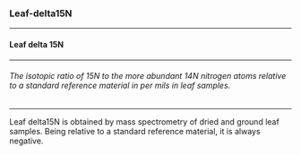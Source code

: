 ### Leaf-delta15N



------
#### Leaf delta 15N



------
###### The isotopic ratio of 15N to the more abundant 14N nitrogen atoms relative to a standard reference material in per mils in leaf samples.



------
Leaf delta15N is obtained by mass spectrometry of dried and ground leaf samples. Being relative to a standard reference material, it is always negative.